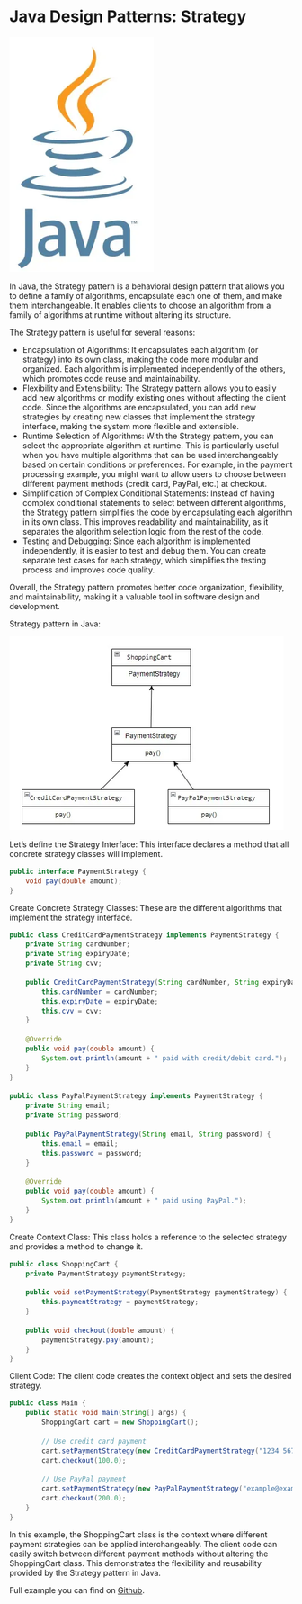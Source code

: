 # Java Design Patterns: Strategy

![image](source/java_logo.jpeg)

In Java, the Strategy pattern is a behavioral design pattern that allows you to define a family of algorithms, encapsulate each one of them, and make them interchangeable. It enables clients to choose an algorithm from a family of algorithms at runtime without altering its structure.

The Strategy pattern is useful for several reasons:

- Encapsulation of Algorithms: It encapsulates each algorithm (or strategy) into its own class, making the code more modular and organized. Each algorithm is implemented independently of the others, which promotes code reuse and maintainability.
- Flexibility and Extensibility: The Strategy pattern allows you to easily add new algorithms or modify existing ones without affecting the client code. Since the algorithms are encapsulated, you can add new strategies by creating new classes that implement the strategy interface, making the system more flexible and extensible.
- Runtime Selection of Algorithms: With the Strategy pattern, you can select the appropriate algorithm at runtime. This is particularly useful when you have multiple algorithms that can be used interchangeably based on certain conditions or preferences. For example, in the payment processing example, you might want to allow users to choose between different payment methods (credit card, PayPal, etc.) at checkout.
- Simplification of Complex Conditional Statements: Instead of having complex conditional statements to select between different algorithms, the Strategy pattern simplifies the code by encapsulating each algorithm in its own class. This improves readability and maintainability, as it separates the algorithm selection logic from the rest of the code.
- Testing and Debugging: Since each algorithm is implemented independently, it is easier to test and debug them. You can create separate test cases for each strategy, which simplifies the testing process and improves code quality.

Overall, the Strategy pattern promotes better code organization, flexibility, and maintainability, making it a valuable tool in software design and development.


Strategy pattern in Java:

![image](source/strategy_diagram.jpeg)

Let’s define the Strategy Interface: This interface declares a method that all concrete strategy classes will implement.

```java
public interface PaymentStrategy {
    void pay(double amount);
}
```
Create Concrete Strategy Classes: These are the different algorithms that implement the strategy interface.

```java
public class CreditCardPaymentStrategy implements PaymentStrategy {
    private String cardNumber;
    private String expiryDate;
    private String cvv;

    public CreditCardPaymentStrategy(String cardNumber, String expiryDate, String cvv) {
        this.cardNumber = cardNumber;
        this.expiryDate = expiryDate;
        this.cvv = cvv;
    }

    @Override
    public void pay(double amount) {
        System.out.println(amount + " paid with credit/debit card.");
    }
}

public class PayPalPaymentStrategy implements PaymentStrategy {
    private String email;
    private String password;

    public PayPalPaymentStrategy(String email, String password) {
        this.email = email;
        this.password = password;
    }

    @Override
    public void pay(double amount) {
        System.out.println(amount + " paid using PayPal.");
    }
}
```
Create Context Class: This class holds a reference to the selected strategy and provides a method to change it.

```java
public class ShoppingCart {
    private PaymentStrategy paymentStrategy;

    public void setPaymentStrategy(PaymentStrategy paymentStrategy) {
        this.paymentStrategy = paymentStrategy;
    }

    public void checkout(double amount) {
        paymentStrategy.pay(amount);
    }
}
```

Client Code: The client code creates the context object and sets the desired strategy.

```java
public class Main {
    public static void main(String[] args) {
        ShoppingCart cart = new ShoppingCart();

        // Use credit card payment
        cart.setPaymentStrategy(new CreditCardPaymentStrategy("1234 5678 9012 3456", "12/24", "123"));
        cart.checkout(100.0);

        // Use PayPal payment
        cart.setPaymentStrategy(new PayPalPaymentStrategy("example@example.com", "password"));
        cart.checkout(200.0);
    }
}
```


In this example, the ShoppingCart class is the context where different payment strategies can be applied interchangeably. The client code can easily switch between different payment methods without altering the ShoppingCart class. This demonstrates the flexibility and reusability provided by the Strategy pattern in Java.

Full example you can find on [Github](https://github.com/alxkm/articles/tree/master/src/main/java/org/alx/article/_14_java_design_patterns_strategy).